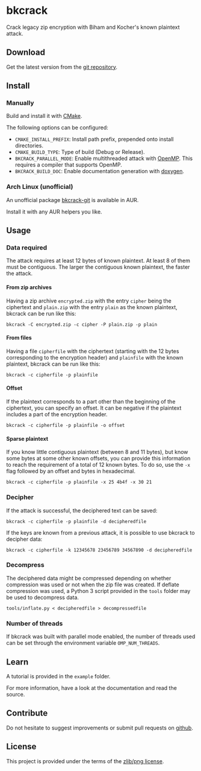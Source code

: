 bkcrack
=======

Crack legacy zip encryption with Biham and Kocher's known plaintext attack.

Download
--------

Get the latest version from the [git repository](https://github.com/kimci86/bkcrack).

Install
-------

### Manually

Build and install it with [CMake](https://cmake.org).

The following options can be configured:

- `CMAKE_INSTALL_PREFIX`: Install path prefix, prepended onto install directories.
- `CMAKE_BUILD_TYPE`: Type of build (Debug or Release).
- `BKCRACK_PARALLEL_MODE`: Enable multithreaded attack with [OpenMP](http://openmp.org). This requires a compiler that supports OpenMP.
- `BKCRACK_BUILD_DOC`: Enable documentation generation with [doxygen](http://doxygen.org).

### Arch Linux (unofficial)

An unofficial package [bkcrack-git](https://aur.archlinux.org/packages/bkcrack-git/) is available in AUR.

Install it with any AUR helpers you like.

Usage
-----

### Data required

The attack requires at least 12 bytes of known plaintext.
At least 8 of them must be contiguous.
The larger the contiguous known plaintext, the faster the attack.

#### From zip archives

Having a zip archive `encrypted.zip` with the entry `cipher` being the ciphertext and `plain.zip` with the entry `plain` as the known plaintext, bkcrack can be run like this:

    bkcrack -C encrypted.zip -c cipher -P plain.zip -p plain

#### From files

Having a file `cipherfile` with the ciphertext (starting with the 12 bytes corresponding to the encryption header) and `plainfile` with the known plaintext, bkcrack can be run like this:

    bkcrack -c cipherfile -p plainfile

#### Offset

If the plaintext corresponds to a part other than the beginning of the ciphertext, you can specify an offset.
It can be negative if the plaintext includes a part of the encryption header.

    bkcrack -c cipherfile -p plainfile -o offset

#### Sparse plaintext

If you know little contiguous plaintext (between 8 and 11 bytes), but know some bytes at some other known offsets, you can provide this information to reach the requirement of a total of 12 known bytes.
To do so, use the `-x` flag followed by an offset and bytes in hexadecimal.

    bkcrack -c cipherfile -p plainfile -x 25 4b4f -x 30 21

### Decipher

If the attack is successful, the deciphered text can be saved:

    bkcrack -c cipherfile -p plainfile -d decipheredfile

If the keys are known from a previous attack, it is possible to use bkcrack to decipher data:

    bkcrack -c cipherfile -k 12345678 23456789 34567890 -d decipheredfile

### Decompress

The deciphered data might be compressed depending on whether compression was used or not when the zip file was created.
If deflate compression was used, a Python 3 script provided in the `tools` folder may be used to decompress data.

    tools/inflate.py < decipheredfile > decompressedfile

### Number of threads

If bkcrack was built with parallel mode enabled, the number of threads used can be set through the environment variable `OMP_NUM_THREADS`.

Learn
-----

A tutorial is provided in the `example` folder.

For more information, have a look at the documentation and read the source.

Contribute
----------

Do not hesitate to suggest improvements or submit pull requests on [github](https://github.com/kimci86/bkcrack).

License
-------

This project is provided under the terms of the [zlib/png license](http://opensource.org/licenses/Zlib).
